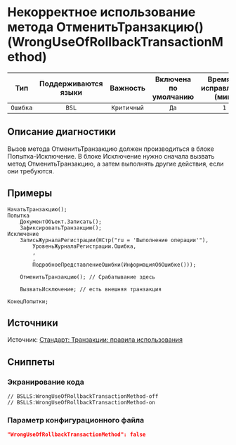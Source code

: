 # Некорректное использование метода ОтменитьТранзакцию() (WrongUseOfRollbackTransactionMethod)

|   Тип    |    Поддерживаются<br>языки    |  Важность   |    Включена<br>по умолчанию    |    Время на<br>исправление (мин)    |    Теги    |
|:--------:|:-----------------------------:|:-----------:|:------------------------------:|:-----------------------------------:|:----------:|
| `Ошибка` |             `BSL`             | `Критичный` |              `Да`              |                 `1`                 | `standard` |

<!-- Блоки выше заполняются автоматически, не трогать -->
## Описание диагностики
<!-- Описание диагностики заполняется вручную. Необходимо понятным языком описать смысл и схему работу -->
Вызов метода ОтменитьТранзакцию должен производиться в блоке Попытка-Исключение. 
В блоке Исключение нужно сначала вызвать метод ОтменитьТранзакцию, а затем выполнять другие действия, если они требуются.
## Примеры
<!-- В данном разделе приводятся примеры, на которые диагностика срабатывает, а также можно привести пример, как можно исправить ситуацию -->
```bsl
НачатьТранзакцию();
Попытка
    ДокументОбъект.Записать();
    ЗафиксироватьТранзакцию();
Исключение
    ЗаписьЖурналаРегистрации(НСтр("ru = 'Выполнение операции'"),
        УровеньЖурналаРегистрации.Ошибка,
        ,
        ,
        ПодробноеПредставлениеОшибки(ИнформацияОбОшибке()));

    ОтменитьТранзакцию(); // Срабатывание здесь

    ВызватьИсключение; // есть внешняя транзакция

КонецПопытки;
```
## Источники
<!-- Необходимо указывать ссылки на все источники, из которых почерпнута информация для создания диагностики -->

Источник: [Стандарт: Транзакции: правила использования](https://its.1c.ru/db/v8std#content:783:hdoc:_top)

## Сниппеты

<!-- Блоки ниже заполняются автоматически, не трогать -->
### Экранирование кода

```bsl
// BSLLS:WrongUseOfRollbackTransactionMethod-off
// BSLLS:WrongUseOfRollbackTransactionMethod-on
```

### Параметр конфигурационного файла

```json
"WrongUseOfRollbackTransactionMethod": false
```
